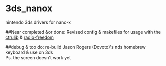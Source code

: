 # 3ds_nanox
nintendo 3ds drivers for nano-x

##Near completed &or done: 
Revised config & makefiles for usage with the [ctrulib](https://github.com/smealum/ctrulib) & [radio-freedom](https://github.com/flying-dutchmen/kumbaya_slumlord)  

##debug & too do: 
re-build Jason Rogers (Dovoto)'s nds homebrew keyboard & use on 3ds   
Ps. the screen doesn't work yet  
